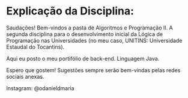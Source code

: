  # Explicação da Disciplina:
Saudações! Bem-vindos a pasta de Algoritmos e Programação II. A segunda disciplina para o desenvolvimento inicial da Lógica de Programação nas Universidades (no meu caso, UNITINS: Universidade Estaudal do Tocantins).

Aqui eu posto o meu portifólio de back-end. Linguagem Java.

Espero que gostem! Sugestões sempre serão bem-vindas pelas redes sociais anexas.

Instagram: @odanieldmaria
